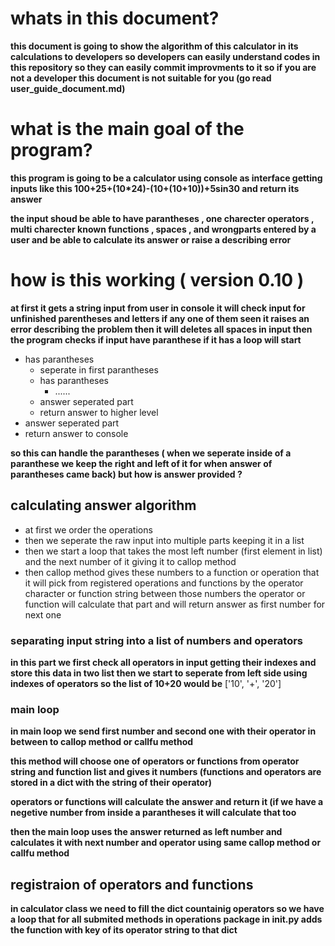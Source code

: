 # whats in this document?

**this document is going to show the algorithm of this calculator in its calculations to developers
so developers can easily understand codes in this repository so they can easily commit improvments to it
so if you are not a developer this document is not suitable for you (go read user_guide_document.md)**

# what is the main goal of the program?
**this program is going to be a calculator using console as interface getting inputs like this 
100+25+(10*24)-(10+(10+10))+5sin30 and return its answer**

**the input shoud be able to have parantheses , one charecter operators , multi charecter known functions , spaces , and wrongparts entered by a user
 and be able to calculate its answer or raise a describing error**

# how is this working ( version 0.10 )

**at first it gets a string input from user in console 
it will check input for unfinished parentheses and letters if any one of them seen it raises an error describing the problem
then it will deletes all spaces in input
then the program checks if input have paranthese if it has a loop will 
start**

- has parantheses
  - seperate in first parantheses
  - has parantheses
    - ......
  - answer seperated part
  - return answer to higher level
- answer seperated part
- return answer to console

**so this can handle the parantheses ( when we seperate inside of a paranthese we keep the right and left of it for when answer of parantheses came back)
but how is answer provided ?**

## calculating answer algorithm

- at first we order the operations
- then we seperate the raw input into multiple parts keeping it in a list
- then we start a loop that takes the most left number (first element in list) and the next number of it  giving it to callop method
- then callop method gives these numbers to a function or operation that it will pick from registered operations and functions  by the operator character or function string between those numbers the operator or function  will calculate that part and will return answer as first number for next one

### separating input string into a list of numbers and operators

**in this part we first check all operators in input getting their indexes and store this data in two list
then we start to seperate from left side using indexes of operators so the list of 10+20 would be**
    ['10', '+', '20']

### main loop
**in main loop we send first number and second one  with their operator in between to callop method or callfu method**

**this method will choose one of operators or functions from operator string and function list and gives it numbers (functions and operators are stored in a dict with the string of their operator)**

**operators or functions will calculate the answer and return it (if we have a negetive number from inside a parantheses it will calculate that too**

**then the main loop uses the answer returned as left number and calculates it with next number and operator using same callop method or callfu method**

## registraion of operators and functions

**in calculator class we need to fill the dict countainig operators so we have a loop that for all submited methods in operations package in __init__.py adds the function with key of its operator string to that dict**

